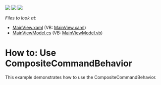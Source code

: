 <!-- default badges list -->
![](https://img.shields.io/endpoint?url=https://codecentral.devexpress.com/api/v1/VersionRange/128658152/14.2.5%2B)
[![](https://img.shields.io/badge/Open_in_DevExpress_Support_Center-FF7200?style=flat-square&logo=DevExpress&logoColor=white)](https://supportcenter.devexpress.com/ticket/details/T204333)
[![](https://img.shields.io/badge/📖_How_to_use_DevExpress_Examples-e9f6fc?style=flat-square)](https://docs.devexpress.com/GeneralInformation/403183)
<!-- default badges end -->
<!-- default file list -->
*Files to look at*:

* [MainView.xaml](./CS/CompositeCommandBehaviorExample/View/MainView.xaml) (VB: [MainView.xaml](./VB/CompositeCommandBehaviorExample/View/MainView.xaml))
* [MainViewModel.cs](./CS/CompositeCommandBehaviorExample/ViewModel/MainViewModel.cs) (VB: [MainViewModel.vb](./VB/CompositeCommandBehaviorExample/ViewModel/MainViewModel.vb))
<!-- default file list end -->
# How to: Use CompositeCommandBehavior


This example demonstrates how to use the CompositeCommandBehavior.

<br/>


